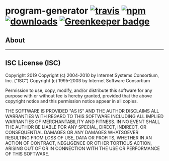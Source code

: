 # program-generator [![travis][travis-image]][travis-url] [![npm][npm-image]][npm-url] [![downloads][downloads-image]][downloads-url] [![Greenkeeper badge](https://badges.greenkeeper.io/iftt/program-generator.svg)](https://greenkeeper.io/)

[travis-image]: https://travis-ci.org/iftt/program-generator.svg?branch=master
[travis-url]: https://travis-ci.org/iftt/program-generator
[npm-image]: https://img.shields.io/npm/v/@iftt/program-generator.svg
[npm-url]: https://npmjs.org/package/@iftt/program-generator
[downloads-image]: https://img.shields.io/npm/dm/@iftt/program-generator.svg
[downloads-url]: https://npmjs.org/package/@iftt/program-generator

## About



---

## ISC License (ISC)

Copyright 2019 <IFTT>
Copyright (c) 2004-2010 by Internet Systems Consortium, Inc. ("ISC")
Copyright (c) 1995-2003 by Internet Software Consortium


Permission to use, copy, modify, and/or distribute this software for any purpose with or without fee is hereby granted, provided that the above copyright notice and this permission notice appear in all copies.

THE SOFTWARE IS PROVIDED "AS IS" AND THE AUTHOR DISCLAIMS ALL WARRANTIES WITH REGARD TO THIS SOFTWARE INCLUDING ALL IMPLIED WARRANTIES OF MERCHANTABILITY AND FITNESS. IN NO EVENT SHALL THE AUTHOR BE LIABLE FOR ANY SPECIAL, DIRECT, INDIRECT, OR CONSEQUENTIAL DAMAGES OR ANY DAMAGES WHATSOEVER RESULTING FROM LOSS OF USE, DATA OR PROFITS, WHETHER IN AN ACTION OF CONTRACT, NEGLIGENCE OR OTHER TORTIOUS ACTION, ARISING OUT OF OR IN CONNECTION WITH THE USE OR PERFORMANCE OF THIS SOFTWARE.
